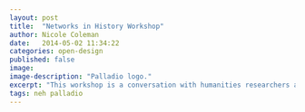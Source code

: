 ```yaml
---
layout: post
title:  "Networks in History Workshop"
author: Nicole Coleman
date:   2014-05-02 11:34:22
categories: open-design
published: false
image: 
image-description: "Palladio logo."
excerpt: "This workshop is a conversation with humanities researchers around our open design process with Palladio."
tags: neh palladio
---
```

